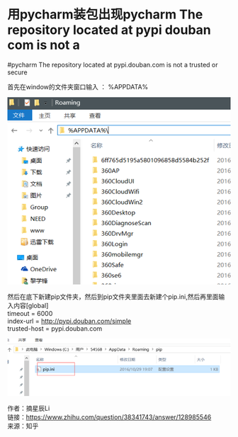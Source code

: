 # 用pycharm装包出现pycharm The repository located at pypi douban com is not a  

#pycharm The repository located at pypi.douban.com is not a trusted or secure    
    
首先在window的文件夹窗口输入 ： %APPDATA%    
    
![image.png](..\images\7485616-3d92563658c86e37.png)    
    
    
然后在底下新建pip文件夹，然后到pip文件夹里面去新建个pip.ini,然后再里面输入内容[global]    
timeout = 6000    
index-url = http://pypi.douban.com/simple    
trusted-host = pypi.douban.com    
    
![image.png](..\images\7485616-8362847f7028346f.png)    
    
    
    
作者：摘星辰Li    
链接：https://www.zhihu.com/question/38341743/answer/128985546    
来源：知乎    
